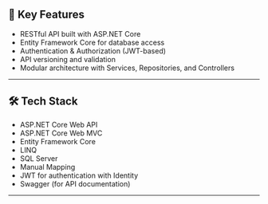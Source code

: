 ## 📌 Key Features

- RESTful API built with ASP.NET Core
- Entity Framework Core for database access
- Authentication & Authorization (JWT-based)
- API versioning and validation
- Modular architecture with Services, Repositories, and Controllers

---

## 🛠 Tech Stack

- ASP.NET Core Web API
- ASP.NET Core Web MVC
- Entity Framework Core
- LINQ
- SQL Server
- Manual Mapping
- JWT for authentication with Identity
- Swagger (for API documentation)
---
